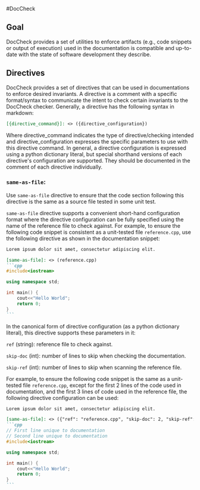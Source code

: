 #DocCheck

## Goal

DocCheck provides a set of utilities to enforce artifacts (e.g., code snippets or output of execution) used in the documentation is compatible and up-to-date with the state of software development they describe.

## Directives

DocCheck provides a set of directives that can be used in documentations to enforce desired invariants.
A directive is a comment with a specific format/syntax to communicate the intent to check certain invariants to the DocCheck checker.
Generally, a directive has the following syntax in markdown:

```markdown
[{directive_command}]: <> ({directive_configuration})
```

Where directive_command indicates the type of directive/checking intended and directive_configuration expresses the specific parameters to use with this directive command.
In general, a directive configuration is expressed using a python dictionary literal, but special shorthand versions of each directive's configuration are supported.
They should be documented in the comment of each directive individually.

### `same-as-file`:

Use `same-as-file` directive to ensure that the code section following this directive is the same as a source file tested in some unit test.

`same-as-file` directive supports a convenient short-hand configuration format where the directive configuration can be fully specified using the name of the reference file to check against.
For example, to ensure the following code snippet is consistent as a unit-tested file `reference.cpp`, use the following directive as shown in the documentation snippet:

[same-as-file]: <> (doc/doc_check/test/same-as-file/simple/README.md)
````markdown
Lorem ipsum dolor sit amet, consectetur adipiscing elit.

[same-as-file]: <> (reference.cpp)
```cpp
#include<iostream>

using namespace std;

int main() {
    cout<<"Hello World";
    return 0;
}
```
````

In the canonical form of directive configuration (as a python dictionary literal), this directive supports these parameters in it:

`ref` (string): reference file to check against.

`skip-doc` (int): number of lines to skip when checking the documentation.

`skip-ref` (int): number of lines to skip when scanning the reference file.

For example, to ensure the following code snippet is the same as a unit-tested file `reference.cpp`, except for the first 2 lines of the code used in documentation, and the first 3 lines of code used in the reference file, the following directive configuration can be used:

[same-as-file]: <> (doc/doc_check/test/same-as-file/skip-doc-ref/README.md)
````markdown
Lorem ipsum dolor sit amet, consectetur adipiscing elit.

[same-as-file]: <> ({"ref": "reference.cpp", "skip-doc": 2, "skip-ref": 3})
```cpp
// First line unique to documentation
// Second line unique to documentation
#include<iostream>

using namespace std;

int main() {
    cout<<"Hello World";
    return 0;
}
```
````
